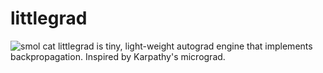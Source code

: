 # littlegrad
![smol cat](https://i.redd.it/b4c9wlxa73o31.png)
littlegrad is tiny, light-weight autograd engine that implements backpropagation. 
Inspired by Karpathy's micrograd.

